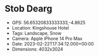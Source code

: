 # Stob Dearg

- GPS: 56.65320833333333,-4.8625
- Location: Kingshouse Hotel
- Tags: Landscape, Snow
- Camera: Apple iPhone 14 Pro Max
- Date: 2023-02-22T17:34:12.000+00:00
- Dimensions: 4032x3024
